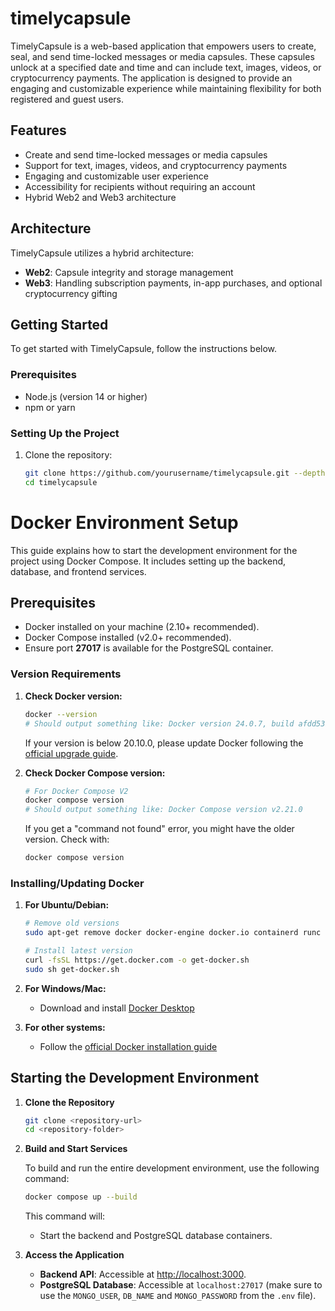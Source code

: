 # timelycapsule

TimelyCapsule is a web-based application that empowers users to create, seal, and send time-locked messages or media capsules. These capsules unlock at a specified date and time and can include text, images, videos, or cryptocurrency payments. The application is designed to provide an engaging and customizable experience while maintaining flexibility for both registered and guest users.

## Features

- Create and send time-locked messages or media capsules
- Support for text, images, videos, and cryptocurrency payments
- Engaging and customizable user experience
- Accessibility for recipients without requiring an account
- Hybrid Web2 and Web3 architecture

## Architecture

TimelyCapsule utilizes a hybrid architecture:

- **Web2**: Capsule integrity and storage management
- **Web3**: Handling subscription payments, in-app purchases, and optional cryptocurrency gifting

## Getting Started

To get started with TimelyCapsule, follow the instructions below.

### Prerequisites

- Node.js (version 14 or higher)
- npm or yarn

### Setting Up the Project

1. Clone the repository:

   ```bash
   git clone https://github.com/yourusername/timelycapsule.git --depth 1
   cd timelycapsule
   ```

# Docker Environment Setup

This guide explains how to start the development environment for the project using Docker Compose. It includes setting up the backend, database, and frontend services.

## Prerequisites

- Docker installed on your machine (2.10+ recommended).
- Docker Compose installed (v2.0+ recommended).
- Ensure port **27017** is available for the PostgreSQL container.

### Version Requirements

1. **Check Docker version:**

   ```sh
   docker --version
   # Should output something like: Docker version 24.0.7, build afdd53b
   ```

   If your version is below 20.10.0, please update Docker following the [official upgrade guide](https://docs.docker.com/engine/install/).

2. **Check Docker Compose version:**

   ```sh
   # For Docker Compose V2
   docker compose version
   # Should output something like: Docker Compose version v2.21.0
   ```

   If you get a "command not found" error, you might have the older version. Check with:

   ```sh
   docker compose version
   ```

### Installing/Updating Docker

1. **For Ubuntu/Debian:**

   ```sh
   # Remove old versions
   sudo apt-get remove docker docker-engine docker.io containerd runc

   # Install latest version
   curl -fsSL https://get.docker.com -o get-docker.sh
   sudo sh get-docker.sh
   ```

2. **For Windows/Mac:**

   - Download and install [Docker Desktop](https://www.docker.com/products/docker-desktop/)

3. **For other systems:**
   - Follow the [official Docker installation guide](https://docs.docker.com/engine/install/)

## Starting the Development Environment

1. **Clone the Repository**

   ```sh
   git clone <repository-url>
   cd <repository-folder>
   ```

2. **Build and Start Services**

   To build and run the entire development environment, use the following command:

   ```sh
   docker compose up --build
   ```

   This command will:

   - Start the backend and PostgreSQL database containers.

3. **Access the Application**

   - **Backend API**: Accessible at [http://localhost:3000](http://localhost:3000).
   - **PostgreSQL Database**: Accessible at `localhost:27017` (make sure to use the `MONGO_USER`, `DB_NAME` and `MONGO_PASSWORD` from the `.env` file).

